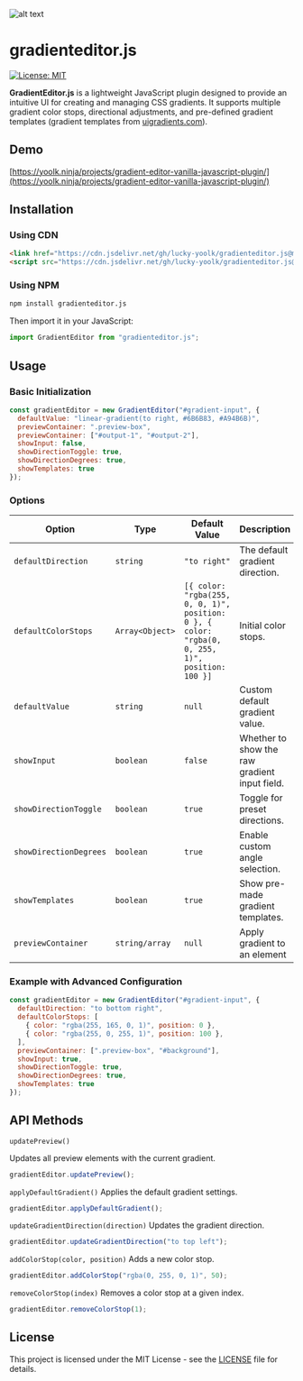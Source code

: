 ![alt text](https://yoolk.ninja/wp-content/uploads/2025/02/Capture-decran-2025-02-04-a-12.19.35.png)

# gradienteditor.js
[![License: MIT](https://img.shields.io/badge/License-MIT-blue.svg)](LICENSE)

**GradientEditor.js** is a lightweight JavaScript plugin designed to provide an intuitive UI for creating and managing CSS gradients. It supports multiple gradient color stops, directional adjustments, and pre-defined gradient templates (gradient templates from [uigradients.com](https://uigradients.com/)).

## Demo

[https://yoolk.ninja/projects/gradient-editor-vanilla-javascript-plugin/](https://yoolk.ninja/projects/gradient-editor-vanilla-javascript-plugin/)

##  Installation

### Using CDN

```html
<link href="https://cdn.jsdelivr.net/gh/lucky-yoolk/gradienteditor.js@main/gradient-editor.css">
<script src="https://cdn.jsdelivr.net/gh/lucky-yoolk/gradienteditor.js@main/gradient-editor.min.js"></script>
```

### Using NPM

```sh
npm install gradienteditor.js
```

Then import it in your JavaScript:

```js
import GradientEditor from "gradienteditor.js";
```

##  Usage

### Basic Initialization

```js
const gradientEditor = new GradientEditor("#gradient-input", {
  defaultValue: "linear-gradient(to right, #6B6B83, #A94B6B)",
  previewContainer: ".preview-box",
  previewContainer: ["#output-1", "#output-2"],
  showInput: false,
  showDirectionToggle: true,
  showDirectionDegrees: true,
  showTemplates: true
});
```

### Options

| Option                | Type            | Default Value                                      | Description |
|----------------------|----------------|--------------------------------------------------|-------------|
| `defaultDirection`   | `string`        | `"to right"`                                     | The default gradient direction. |
| `defaultColorStops`  | `Array<Object>` | `[{ color: "rgba(255, 0, 0, 1)", position: 0 }, { color: "rgba(0, 0, 255, 1)", position: 100 }]` | Initial color stops. |
| `defaultValue`       | `string`        | `null`                                           | Custom default gradient value. |
| `showInput`          | `boolean`       | `false`                                          | Whether to show the raw gradient input field. |
| `showDirectionToggle`| `boolean`       | `true`                                           | Toggle for preset directions. |
| `showDirectionDegrees` | `boolean`    | `true`                                           | Enable custom angle selection. |
| `showTemplates`      | `boolean`       | `true`                                           | Show pre-made gradient templates. |
| `previewContainer`   | `string/array`  | `null`                                           | Apply gradient to an element |      


### Example with Advanced Configuration
```js
const gradientEditor = new GradientEditor("#gradient-input", {
  defaultDirection: "to bottom right",
  defaultColorStops: [
    { color: "rgba(255, 165, 0, 1)", position: 0 },
    { color: "rgba(255, 0, 255, 1)", position: 100 },
  ],
  previewContainer: [".preview-box", "#background"],
  showInput: true,
  showDirectionToggle: true,
  showDirectionDegrees: true,
  showTemplates: true
});
```

##  API Methods

```updatePreview()```

Updates all preview elements with the current gradient.

```js
gradientEditor.updatePreview();
```

```applyDefaultGradient()``` Applies the default gradient settings.

```js
gradientEditor.applyDefaultGradient();
```

```updateGradientDirection(direction)``` Updates the gradient direction.

```js
gradientEditor.updateGradientDirection("to top left");
```

```addColorStop(color, position)``` Adds a new color stop.

```js
gradientEditor.addColorStop("rgba(0, 255, 0, 1)", 50);
```

```removeColorStop(index)``` Removes a color stop at a given index.

```js
gradientEditor.removeColorStop(1);
```

## License

This project is licensed under the MIT License - see the [LICENSE](https://github.com/lucky-yoolk/gradienteditor.js/blob/main/README.md) file for details.
